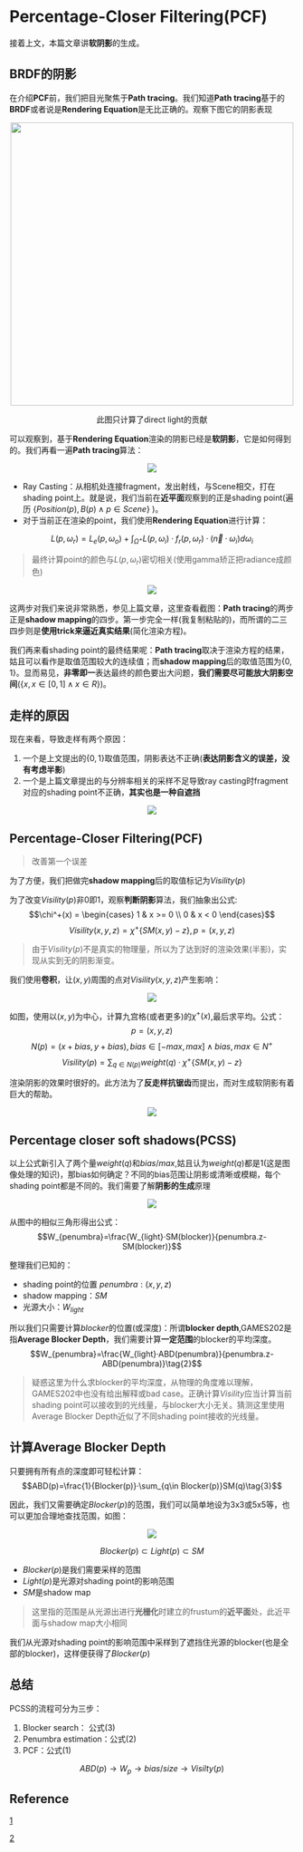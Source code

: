 # Percentage-Closer Filtering(PCF)
接着上文，本篇文章讲**软阴影**的生成。

## BRDF的阴影
在介绍**PCF**前，我们把目光聚焦于**Path tracing**。我们知道**Path tracing**基于的**BRDF**或者说是**Rendering Equation**是无比正确的。观察下图它的阴影表现
<div align=center>
<img src='GAMES202\pathtacing.png' width = "500" height = "500"/>

此图只计算了direct light的贡献
</div>

可以观察到，基于**Rendering Equation**渲染的阴影已经是**软阴影**，它是如何得到的。我们再看一遍**Path tracing**算法：
<div align=center>
<img src='https://www.notion.so/image/https%3A%2F%2Fs3-us-west-2.amazonaws.com%2Fsecure.notion-static.com%2F79ee41ad-ea81-4428-af12-192288ea4f52%2FUntitled.png?table=block&id=16af0981-6bd1-49ea-a5c1-29e19969b85f&spaceId=96c1a001-9b6c-416f-b81b-8dfad4ed30b3&width=2000&userId=&cache=v2'/>
</div>

- Ray Casting：从相机处连接fragment，发出射线，与Scene相交，打在shading point上。就是说，我们当前在**近平面**观察到的正是shading point(遍历 $\lbrace Position(p), B(p) \wedge p\in Scene \rbrace$ )。
- 对于当前正在渲染的point，我们使用**Rendering Equation**进行计算：
  
$$L(p,\omega_r)=L_e(p,\omega_o)+\displaystyle\int_{\Omega^+}L(p,\omega_i)·f_r(p,\omega_r)·(\vec{n}·\omega_i)d\omega_i$$
>最终计算point的颜色与$L(p,\omega_r)$密切相关(使用gamma矫正把radiance成颜色)

<div align=center>
<img src='GAMES202\jietu.png'/>
</div>

这两步对我们来说非常熟悉，参见上篇文章，这里查看截图：**Path tracing**的两步正是**shadow mapping**的四步。第一步完全一样(我复制粘贴的)，而所谓的二三四步则是**使用trick来逼近真实结果**(简化渲染方程)。
<!-- 所谓“**简化**”体现在**两个**方面： -->

<!-- - 使用Phong/Blinn Phong简化渲染方程
- 从渲染方程提取出$Visility(p)$，表示shading point的可见性，这个值正是shadow mapping中判断阴影第四步的0/1，不过下面我们 -->

我们再来看shading point的最终结果呢：**Path tracing**取决于渲染方程的结果，姑且可以看作是取值范围较大的连续值；而**shadow mapping**后的取值范围为$\{ 0,1 \}$。显而易见，**非零即一**表达最终的颜色要出大问题，**我们需要尽可能放大阴影空间**($\{x,x\in [0,1]\wedge x\in R \}$)。

## 走样的原因
现在来看，导致走样有两个原因：
1. 一个是上文提出的$\{ 0,1 \}$取值范围，阴影表达不正确(**表达阴影含义的误差，没有考虑半影**)
2. 一个是上篇文章提出的与分辨率相关的采样不足导致ray casting时fragment对应的shading point不正确，**其实也是一种自遮挡**

<div align=center>
<img src='GAMES202\pixel.png'/>
</div>

## Percentage-Closer Filtering(PCF)
>改善第一个误差

为了方便，我们把做完**shadow mapping**后的取值标记为$Visility(p)$

为了改变$Visility(p)$非0即1，观察**判断阴影**算法，我们抽象出公式:
$$\chi^+(x) = \begin{cases}  
1 & x >= 0 \\
0 & x < 0
\end{cases}$$
$$Visility(x,y,z)=\chi^+\{SM(x,y)-z\},p=(x,y,z)$$
>由于$Visility(p)$不是真实的物理量，所以为了达到好的渲染效果(半影)，实现从实到无的阴影渐变。

我们使用**卷积**，让$(x,y)$周围的点对$Visility(x,y,z)$产生影响：

<div align=center>
<img src='GAMES202\juanji.png'/>
</div>

如图，使用以$(x,y)$为中心，计算九宫格(或者更多)的$\chi^+(x)$,最后求平均。公式：
$$p=(x,y,z)$$
$$N(p)=(x+bias,y+bias),bias\in [-max,max]\wedge bias,max\in N^+$$
$$Visility(p)=\sum_{q\in N(p)} weight(q)·\chi^+\{SM(x,y)-z\}\tag{1}$$

渲染阴影的效果时很好的。此方法为了**反走样抗锯齿**而提出，而对生成软阴影有着巨大的帮助。
<div align=center>
<img src='GAMES202\CAR.png'/>
</div>

## Percentage closer soft shadows(PCSS)
以上公式新引入了两个量$weight(q)$和$bias$/$max$,姑且认为$weight(q)$都是1(这是图像处理的知识)，那bias如何确定？不同的bias范围让阴影或清晰或模糊，每个shading point都是不同的。我们需要了解**阴影的生成**原理
<div align=center>
<img src='GAMES202\04.PNG'/>
</div>

从图中的相似三角形得出公式：
$$W_{penumbra}=\frac{W_{light}·SM(blocker)}{penumbra.z-SM(blocker)}$$

整理我们已知的：
- shading point的位置 $penumbra:(x,y,z)$
- shadow mapping：$SM$
- 光源大小：$W_{light}$

所以我们只需要计算$blocker$的位置(或深度)：所谓**blocker depth**,GAMES202是指**Average Blocker Depth**，我们需要计算**一定范围**的blocker的平均深度。
$$W_{penumbra}=\frac{W_{light}·ABD(penumbra)}{penumbra.z-ABD(penumbra)}\tag{2}$$

>疑惑这里为什么求blocker的平均深度，从物理的角度难以理解，GAMES202中也没有给出解释或bad case。正确计算$Visility$应当计算当前shading point可以接收到的光线量，与blocker大小无关。猜测这里使用Average Blocker Depth近似了不同shading point接收的光线量。

## 计算Average Blocker Depth
只要拥有所有点的深度即可轻松计算：
$$ABD(p)=\frac{1}{Blocker(p)}·\sum_{q\in Blocker(p)}SM(q)\tag{3}$$

因此，我们又需要确定$Blocker(p)$的范围，我们可以简单地设为3x3或5x5等，也可以更加合理地查找范围，如图：
<div align=center>
<img src='GAMES202\blocker.png'/>
</div>

$$Blocker(p)\subset Light(p)\subset SM$$
- $Blocker(p)$是我们需要采样的范围
- $Light(p)$是光源对shading point的影响范围
- $SM$是shadow map
>这里指的范围是从光源出进行**光栅化**时建立的frustum的**近平面**处，此近平面与shadow map大小相同

我们从光源对shading point的影响范围中采样到了遮挡住光源的blocker(也是全部的blocker)，这样便获得了$Blocker(p)$

## 总结
PCSS的流程可分为三步：
1. Blocker search： 公式$(3)$
2. Penumbra estimation：公式$(2)$
3. PCF：公式$(1)$

$$ABD(p)\rightarrow W_p\rightarrow bias/size\rightarrow Visilty(p)$$

## Reference
[1](https://www.bilibili.com/video/BV11a4y1s7Cy)

[2](https://zhuanlan.zhihu.com/p/359377010)

